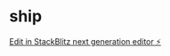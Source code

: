 # ship

[Edit in StackBlitz next generation editor ⚡️](https://stackblitz.com/~/github.com/Abhishek890/ship)